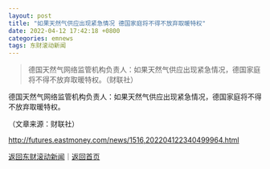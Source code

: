 ```yaml
---
layout: post
title: "如果天然气供应出现紧急情况 德国家庭将不得不放弃取暖特权"
date: 2022-04-12 17:42:18 +0800
categories: emnews
tags: 东财滚动新闻
---
```

> 德国天然气网络监管机构负责人：如果天然气供应出现紧急情况，德国家庭将不得不放弃取暖特权。（财联社）

<p>德国天然气网络监管机构负责人：如果天然气供应出现紧急情况，德国家庭将不得不放弃取暖特权。</p>
 <p></p><p class="em_media">（文章来源：财联社）</p>

<http://futures.eastmoney.com/news/1516,202204122340499964.html>

[返回东财滚动新闻](//finews.withounder.com/emnews/)｜[返回首页](//finews.withounder.com/)